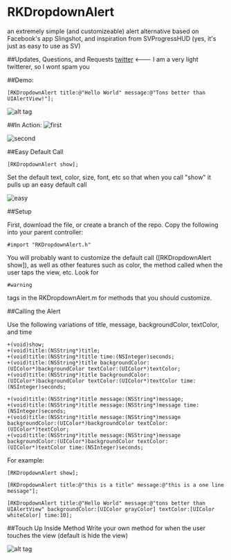 RKDropdownAlert
======================

an extremely simple (and customizeable) alert alternative based on Facebook's app Slingshot, and inspiration from SVProgressHUD (yes, it's just as easy to use as SV)

##Updates, Questions, and Requests
[twitter](https://twitter.com/cwRichardKim) <--- I am a very light twitterer, so I wont spam you

##Demo:
``` objc
[RKDropdownAlert title:@"Hello World" message:@"Tons better than UIAlertView!"];
```
![alt tag](http://i.imgur.com/tE5p9L0.gif?1)

##In Action:
![first](http://i.imgur.com/d6voW3W.gif)  

![second](http://i.imgur.com/OlYystx.gif)

##Easy Default Call
``` objc
[RKDropdownAlert show];
```
Set the default text, color, size, font, etc so that when you call "show" it pulls up an easy default call

![easy](http://i.imgur.com/M0cH5DF.gif?1)

##Setup


First, download the file, or create a branch of the repo. Copy the following into your parent controller:
``` objc
#import "RKDropdownAlert.h"
```

You will probably want to customize the default call ([RKDropdownAlert show]), as well as other features such as color, the method called when the user taps the view, etc.  Look for 
``` objc
#warning
```
tags in the RKDropdownAlert.m for methods that you should customize.


##Calling the Alert

Use the following variations of title, message, backgroundColor, textColor, and time
``` objc
+(void)show;
+(void)title:(NSString*)title;
+(void)title:(NSString*)title time:(NSInteger)seconds;
+(void)title:(NSString*)title backgroundColor:(UIColor*)backgroundColor textColor:(UIColor*)textColor;
+(void)title:(NSString*)title backgroundColor:(UIColor*)backgroundColor textColor:(UIColor*)textColor time:(NSInteger)seconds;

+(void)title:(NSString*)title message:(NSString*)message;
+(void)title:(NSString*)title message:(NSString*)message time:(NSInteger)seconds;
+(void)title:(NSString*)title message:(NSString*)message backgroundColor:(UIColor*)backgroundColor textColor:(UIColor*)textColor;
+(void)title:(NSString*)title message:(NSString*)message backgroundColor:(UIColor*)backgroundColor textColor:(UIColor*)textColor time:(NSInteger)seconds;
```

For example:
``` objc
[RKDropdownAlert show];

[RKDropdownAlert title:@"this is a title" message:@"this is a one line message"];

[RKDropdownAlert title:@"Hello World" message:@"tons better than UIAlertView" backgroundColor:[UIColor grayColor] textColor:[UIColor whiteColor] time:10];
```

##Touch Up Inside Method
Write your own method for when the user touches the view (default is hide the view)

![alt tag](http://i.imgur.com/GaVlsT0.gif?1)
